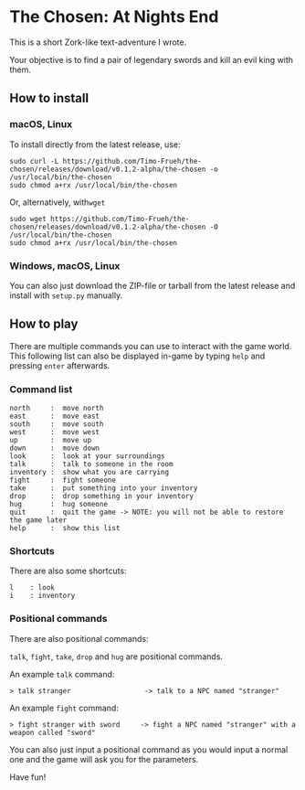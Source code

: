 # The Chosen: At Nights End

This is a short Zork-like text-adventure I wrote.

Your objective is to find a pair of legendary swords and kill an evil king with them.

## How to install

### macOS, Linux

To install directly from the latest release, use:
~~~ shell
sudo curl -L https://github.com/Timo-Frueh/the-chosen/releases/download/v0.1.2-alpha/the-chosen -o /usr/local/bin/the-chosen
sudo chmod a+rx /usr/local/bin/the-chosen
~~~

Or, alternatively, with`wget`
~~~ shell
sudo wget https://github.com/Timo-Frueh/the-chosen/releases/download/v0.1.2-alpha/the-chosen -O /usr/local/bin/the-chosen
sudo chmod a+rx /usr/local/bin/the-chosen
~~~

### Windows, macOS, Linux

You can also just download the ZIP-file or tarball from the latest release and install with `setup.py` manually.

## How to play

There are multiple commands you can use to interact with the game world. 
This following list can also be displayed in-game by typing `help` and pressing `enter` afterwards.

### Command list

~~~ text
north     :  move north
east      :  move east
south     :  move south
west      :  move west
up        :  move up
down      :  move down
look      :  look at your surroundings
talk      :  talk to someone in the room
inventory :  show what you are carrying
fight     :  fight someone
take      :  put something into your inventory
drop      :  drop something in your inventory
hug       :  hug someone
quit      :  quit the game -> NOTE: you will not be able to restore the game later
help      :  show this list
~~~

### Shortcuts

There are also some shortcuts:

~~~ text
l    : look
i    : inventory
~~~

### Positional commands

There are also positional commands:

`talk`, `fight`, `take`, `drop` and `hug` are positional commands.

An example `talk` command:

~~~ text
> talk stranger                  -> talk to a NPC named "stranger"
~~~

An example `fight` command:

~~~ text
> fight stranger with sword     -> fight a NPC named "stranger" with a weapon called "sword"
~~~

You can also just input a positional command as you would input a normal one and the game will ask you for the parameters.

Have fun!
